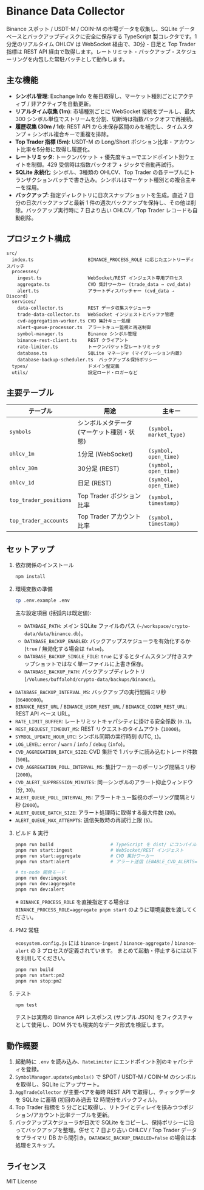 # Binance Data Collector

Binance スポット / USDT-M / COIN-M の市場データを収集し、SQLite データベースとバックアップディスクに安全に保存する TypeScript 製コレクタです。1分足のリアルタイム OHLCV は WebSocket 経由で、30分・日足と Top Trader 指標は REST API 経由で取得します。レートリミット・バックアップ・スケジューリングを内包した常駐バッチとして動作します。

## 主な機能

- **シンボル管理**: Exchange Info を毎日取得し、マーケット種別ごとにアクティブ / 非アクティブを自動更新。
- **リアルタイム収集 (1m)**: 市場種別ごとに WebSocket 接続をプールし、最大 300 シンボル単位でストリームを分割、切断時は指数バックオフで再接続。
- **履歴収集 (30m / 1d)**: REST API から未保存区間のみを補完し、タイムスタンプ + シンボル複合キーで重複を排除。
- **Top Trader 指標 (5m)**: USDT-M の Long/Short ポジション比率・アカウント比率を5分毎に取得し履歴化。
- **レートリミッタ**: トークンバケット + 優先度キューでエンドポイント別ウェイトを制御。429 受信時は指数バックオフ + ジッタで自動再試行。
- **SQLite 永続化**: シンボル、3種類の OHLCV、Top Trader の各テーブルにトランザクションバッチで書き込み。シンボルはマーケット種別との複合主キーを採用。
- **バックアップ**: 指定ディレクトリに日次スナップショットを生成。直近 7 日分の日次バックアップと最新 1 件の週次バックアップを保持し、その他は削除。バックアップ実行時に 7 日より古い OHLCV／Top Trader レコードも自動削除。

## プロジェクト構成

```
src/
  index.ts                    BINANCE_PROCESS_ROLE に応じたエントリーディスパッチ
  processes/
    ingest.ts                 WebSocket/REST インジェスト専用プロセス
    aggregate.ts              CVD 集計ワーカー (trade_data → cvd_data)
    alert.ts                  アラートディスパッチャー (cvd_data → Discord)
  services/
    data-collector.ts         REST データ収集スケジューラ
    trade-data-collector.ts   WebSocket インジェストとバッファ管理
    cvd-aggregation-worker.ts CVD 集計キュー処理
    alert-queue-processor.ts  アラートキュー監視と再送制御
    symbol-manager.ts         Binance シンボル管理
    binance-rest-client.ts    REST クライアント
    rate-limiter.ts           トークンバケット型レートリミッタ
    database.ts               SQLite マネージャ (マイグレーション内蔵)
    database-backup-scheduler.ts  バックアップ＆保持ポリシー
  types/                      ドメイン型定義
  utils/                      設定ロード・ロガーなど
```

## 主要テーブル

| テーブル | 用途 | 主キー |
|---|---|---|
| `symbols` | シンボルメタデータ (マーケット種別・状態) | `(symbol, market_type)` |
| `ohlcv_1m` | 1分足 (WebSocket) | `(symbol, open_time)` |
| `ohlcv_30m` | 30分足 (REST) | `(symbol, open_time)` |
| `ohlcv_1d` | 日足 (REST) | `(symbol, open_time)` |
| `top_trader_positions` | Top Trader ポジション比率 | `(symbol, timestamp)` |
| `top_trader_accounts` | Top Trader アカウント比率 | `(symbol, timestamp)` |

## セットアップ

1. 依存関係のインストール

   ```bash
   npm install
   ```

2. 環境変数の準備

   ```bash
   cp .env.example .env
   ```

   主な設定項目 (括弧内は既定値):

   - `DATABASE_PATH`: メイン SQLite ファイルのパス (`~/workspace/crypto-data/data/binance.db`)。
   - `DATABASE_BACKUP_ENABLED`: バックアップスケジューラを有効化するか (`true` / 無効化する場合は `false`)。
   - `DATABASE_BACKUP_SINGLE_FILE`: `true` にするとタイムスタンプ付きスナップショットではなく単一ファイルに上書き保存。
   - `DATABASE_BACKUP_PATH`: バックアップディレクトリ (`/Volumes/buffalohd/crypto-data/backups/binance`)。
  - `DATABASE_BACKUP_INTERVAL_MS`: バックアップの実行間隔ミリ秒 (`86400000`)。
  - `BINANCE_REST_URL` / `BINANCE_USDM_REST_URL` / `BINANCE_COINM_REST_URL`: REST API ベース URL。
  - `RATE_LIMIT_BUFFER`: レートリミットキャパシティに掛ける安全係数 (`0.1`)。
  - `REST_REQUEST_TIMEOUT_MS`: REST リクエストのタイムアウト (`10000`)。
  - `SYMBOL_UPDATE_HOUR_UTC`: シンボル同期の実行時刻 (UTC, `1`)。
  - `LOG_LEVEL`: `error` / `warn` / `info` / `debug` (`info`)。
  - `CVD_AGGREGATION_BATCH_SIZE`: CVD 集計で 1 バッチに読み込むトレード件数 (`500`)。
  - `CVD_AGGREGATION_POLL_INTERVAL_MS`: 集計ワーカーのポーリング間隔ミリ秒 (`2000`)。
  - `CVD_ALERT_SUPPRESSION_MINUTES`: 同一シンボルのアラート抑止ウィンドウ (分, `30`)。
  - `ALERT_QUEUE_POLL_INTERVAL_MS`: アラートキュー監視のポーリング間隔ミリ秒 (`2000`)。
  - `ALERT_QUEUE_BATCH_SIZE`: アラート処理時に取得する最大件数 (`20`)。
  - `ALERT_QUEUE_MAX_ATTEMPTS`: 送信失敗時の再試行上限 (`5`)。

3. ビルド & 実行

   ```bash
   pnpm run build                     # TypeScript を dist/ にコンパイル
   pnpm run start:ingest              # WebSocket/REST インジェスト
   pnpm run start:aggregate           # CVD 集計ワーカー
   pnpm run start:alert               # アラート送信 (ENABLE_CVD_ALERTS=true の場合)

   # ts-node 開発モード
   pnpm run dev:ingest
   pnpm run dev:aggregate
   pnpm run dev:alert
   ```

   ※ `BINANCE_PROCESS_ROLE` を直接指定する場合は `BINANCE_PROCESS_ROLE=aggregate pnpm start`
   のように環境変数を渡してください。

4. PM2 常駐

   `ecosystem.config.js` には `binance-ingest` / `binance-aggregate` / `binance-alert` の 3 プロセスが定義されています。
   まとめて起動・停止するには以下を利用してください。

   ```bash
   pnpm run build
   pnpm run start:pm2
   pnpm run stop:pm2
   ```

4. テスト

   ```bash
   npm test
   ```

   テストは実際の Binance API レスポンス (サンプル JSON) をフィクスチャとして使用し、DOM 外でも現実的なデータ形式を検証します。

## 動作概要

1. 起動時に `.env` を読み込み、`RateLimiter` にエンドポイント別のキャパシティを登録。
2. `SymbolManager.updateSymbols()` で SPOT / USDT-M / COIN-M のシンボルを取得し、SQLite にアップサート。
3. `AggTradeCollector` が主要ペアを毎時 REST API で取得し、ティックデータを SQLite に蓄積 (初回のみ過去 12 時間分をバックフィル)。
4. Top Trader 指標を 5 分ごとに取得し、リトライとディレイを挟みつつポジション/アカウント比率テーブルを更新。
5. バックアップスケジューラが日次で SQLite をコピーし、保持ポリシーに沿ってバックアップを整理。併せて 7 日より古い OHLCV / Top Trader データをプライマリ DB から間引き。`DATABASE_BACKUP_ENABLED=false` の場合は本処理をスキップ。

## ライセンス

MIT License
